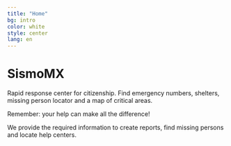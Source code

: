 ```yaml
---
title: "Home"
bg: intro
color: white
style: center
lang: en
---
```




# SismoMX


Rapid response center for citizenship. Find emergency numbers, shelters,
missing person locator and a map of critical areas.

Remember: your help can make all the difference!

We provide the required information to create reports, find missing
persons and locate help centers.
